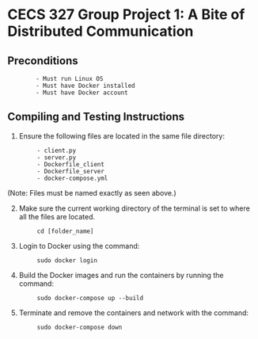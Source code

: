 
# CECS 327 Group Project 1: A Bite of Distributed Communication

## Preconditions
            - Must run Linux OS
            - Must have Docker installed
            - Must have Docker account

## Compiling and Testing Instructions
    
1. Ensure the following files are located in the same file directory: 
    
            - client.py
            - server.py
            - Dockerfile_client
            - Dockerfile_server
            - docker-compose.yml

(Note: Files must be named exactly as seen above.)

2. Make sure the current working directory of the terminal is set to where all the files are located.

            cd [folder_name]

3. Login to Docker using the command:

            sudo docker login 

4. Build the Docker images and run the containers by running the command:

            sudo docker-compose up --build

5. Terminate and remove the containers and network with the command: 

            sudo docker-compose down
    

